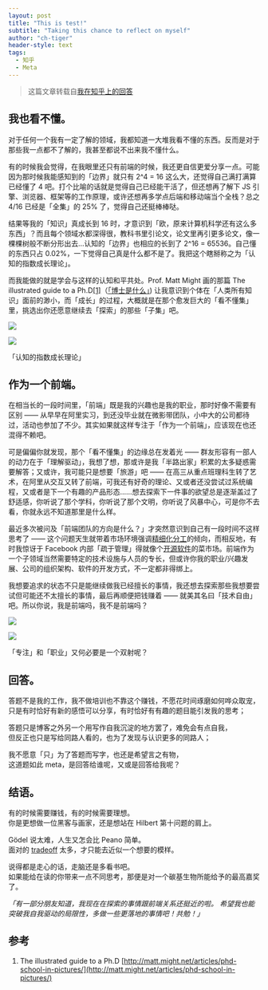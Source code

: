 ```yaml
---
layout: post
title: "This is test!"
subtitle: "Taking this chance to reflect on myself"
author: "ch-tiger"
header-style: text
tags:
  - 知乎
  - Meta
---
```


> 这篇文章转载自[我在知乎上的回答](https://www.zhihu.com/question/403735935/answer/1321904076)

我也看不懂。
------

对于任何一个我有一定了解的领域，我都知道一大堆我看不懂的东西。反而是对于那些我一点都不了解的，我甚至都说不出来我不懂什么。

有的时候我会觉得，在我眼里还只有前端的时候，我还更自信更爱分享一点。可能因为那时候我能感知到的「边界」就只有 2^4 = 16 这么大，还觉得自己满打满算已经懂了 4 吧。打个比喻的话就是觉得自己已经能干活了，但还想再了解下 JS 引擎、浏览器、框架等的工作原理，或许还想再多学点后端和移动端当个全栈？总之 4/16 已经是「全集」的 25% 了，觉得自己还挺棒棒哒。

结果等我的「知识」真成长到 16 时，才意识到「欧，原来计算机科学还有这么多东西」？而且每个领域水都深得很，教科书里引论文，论文里再引更多论文，像一棵棵树般不断分形出去…认知的「边界」也相应的长到了 2^16 = 65536。自己懂的东西只占 0.02%，一下觉得自己真是什么都不是了。我把这个瞎掰称之为「认知的指数成长理论」。

而我能做的就是学会与这样的认知和平共处。Prof. Matt Might 画的那篇 The illustrated guide to a Ph.D[\[1\]](#ref_1)（[「博士是什么」](https://zhuanlan.zhihu.com/p/19789670)) 让我意识到个体在「人类所有知识」面前的渺小，而「成长」的过程，大概就是在那个愈发巨大的「看不懂集」里，挑选出你还愿意继续去「探索」的那些「子集」吧。

![](https://picx.zhimg.com/50/v2-9557bd0507ca70f7afd075730f31a2e3_720w.jpg?source=1940ef5c)

![](https://picx.zhimg.com/80/v2-9557bd0507ca70f7afd075730f31a2e3_720w.jpg?source=1940ef5c)

「认知的指数成长理论」

作为一个前端。
-------

在相当长的一段时间里，「前端」既是我的兴趣也是我的职业，那时好像不需要有区别 —— 从早早在阿里实习，到还没毕业就在微影带团队，小中大的公司都待过，活动也参加了不少。其实如果就这样专注于「作为一个前端」，应该现在也还混得不赖吧。

可是偏偏你就发现，那个「看不懂集」的边缘总在发着光 —— 群友形容有一部人的动力在于「理解驱动」，我想了想，那或许是我「半路出家」积累的太多疑惑需要解答；又或许，我可能只是想要「旅游」吧 —— 在高三从重点班理科生转了艺术，在阿里从交互又转了前端，可我还有好奇的理论、又或者还没尝试过系统编程，又或者是下一个有趣的产品形态……想去探索下一件事的欲望总是逐渐盖过了舒适感，你听说了那个学科，你听说了那个文明，你听说了风暴中心，可是你不去看，你就永远不知道那里是什么样。

最近多次被问及「前端团队的方向是什么？」才突然意识到自己有一段时间不这样思考了 —— 这个问题天生就带着市场环境强调[精细化分工](https://www.zhihu.com/search?q=%E7%B2%BE%E7%BB%86%E5%8C%96%E5%88%86%E5%B7%A5&search_source=Entity&hybrid_search_source=Entity&hybrid_search_extra=%7B%22sourceType%22%3A%22answer%22%2C%22sourceId%22%3A1321904076%7D)的倾向，而相反地，有时我惊讶于 Facebook 内部「疏于管理」得就像个[开源软件](https://www.zhihu.com/search?q=%E5%BC%80%E6%BA%90%E8%BD%AF%E4%BB%B6&search_source=Entity&hybrid_search_source=Entity&hybrid_search_extra=%7B%22sourceType%22%3A%22answer%22%2C%22sourceId%22%3A1321904076%7D)的菜市场。前端作为一个子领域当然需要特定的技术设施与人员的专长，但或许你我的职业/兴趣发展、公司的组织架构、软件的开发方式，不一定都非得绑上。

我想要追求的状态不只是能继续做我已经擅长的事情，我还想去探索那些我想要尝试但可能还不太擅长的事情，最后再顺便把钱赚着 —— 就美其名曰「技术自由」吧。所以你说，我是前端吗，我不是前端吗？

![](https://pic4.zhimg.com/50/v2-6caf0e597779eb690dffe71c0c610f54_720w.jpg?source=1940ef5c)

![](https://pic4.zhimg.com/80/v2-6caf0e597779eb690dffe71c0c610f54_720w.jpg?source=1940ef5c)

「专注」和「职业」又何必要是一个双射呢？



回答。
---

答题不是我的工作，我不做培训也不靠这个赚钱，不愿花时间琢磨如何哗众取宠，  
只是有时恰好有新的感悟可以分享，有时恰好有有趣的题目能引发我的思考；

答题只是博客之外另一个用写作自我沉淀的地方罢了，难免会有点自我，  
但反正也只是写给同路人看的，也为了发现与认识更多的同路人；

我不愿意「只」为了答题而写字，也还是希望言之有物，  
这道题如此 meta，是回答给谁呢，又或是回答给我呢？

结语。
---

有的时候需要赚钱，有的时候需要理想。  
你是更想做一位黑客与画家，还是想站在 Hilbert 第十问题的肩上。

Gödel 说太难，人生又怎会比 Peano 简单。  
面对的 [tradeoff](https://www.zhihu.com/search?q=tradeoff&search_source=Entity&hybrid_search_source=Entity&hybrid_search_extra=%7B%22sourceType%22%3A%22answer%22%2C%22sourceId%22%3A1321904076%7D) 太多，才只能去近似一个想要的模样。

说得都是走心的话，走脑还是多看书吧。  
如果能给在读的你带来一点不同思考，那便是对一个碳基生物所能给予的最高嘉奖了。



_「有一部分朋友知道，我现在在探索的事情跟前端关系还挺近的啦。_
_希望我也能突破我自我驱动的局限性，多做一些更落地的事情吧！共勉！」_

参考
--

1.  The illustrated guide to a Ph.D [http://matt.might.net/articles/phd-school-in-pictures/](http://matt.might.net/articles/phd-school-in-pictures/)
